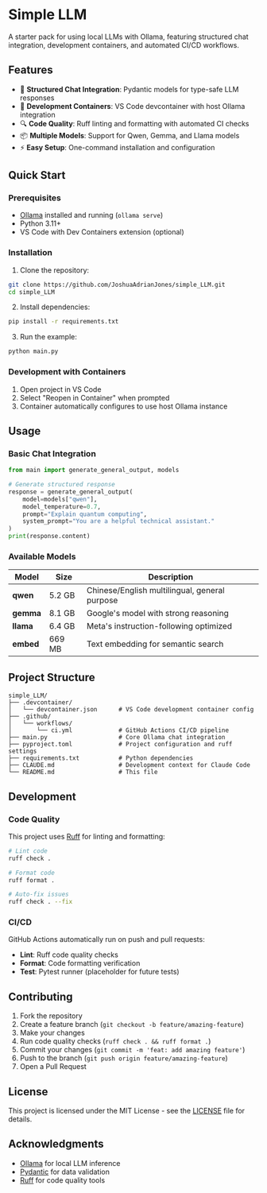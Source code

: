 # Simple LLM

A starter pack for using local LLMs with Ollama, featuring structured chat integration, development containers, and automated CI/CD workflows.

## Features

- 🤖 **Structured Chat Integration**: Pydantic models for type-safe LLM responses
- 🐳 **Development Containers**: VS Code devcontainer with host Ollama integration  
- 🔍 **Code Quality**: Ruff linting and formatting with automated CI checks
- 📦 **Multiple Models**: Support for Qwen, Gemma, and Llama models
- ⚡ **Easy Setup**: One-command installation and configuration

## Quick Start

### Prerequisites
- [Ollama](https://ollama.com) installed and running (`ollama serve`)
- Python 3.11+
- VS Code with Dev Containers extension (optional)

### Installation

1. Clone the repository:
```bash
git clone https://github.com/JoshuaAdrianJones/simple_LLM.git
cd simple_LLM
```

2. Install dependencies:
```bash
pip install -r requirements.txt
```

3. Run the example:
```bash
python main.py
```

### Development with Containers

1. Open project in VS Code
2. Select "Reopen in Container" when prompted
3. Container automatically configures to use host Ollama instance

## Usage

### Basic Chat Integration

```python
from main import generate_general_output, models

# Generate structured response
response = generate_general_output(
    model=models["qwen"],
    model_temperature=0.7,
    prompt="Explain quantum computing",
    system_prompt="You are a helpful technical assistant."
)
print(response.content)
```

### Available Models

| Model | Size | Description |
|-------|------|-------------|
| **qwen** | 5.2 GB | Chinese/English multilingual, general purpose |
| **gemma** | 8.1 GB | Google's model with strong reasoning |  
| **llama** | 6.4 GB | Meta's instruction-following optimized |
| **embed** | 669 MB | Text embedding for semantic search |

## Project Structure

```
simple_LLM/
├── .devcontainer/
│   └── devcontainer.json      # VS Code development container config
├── .github/
│   └── workflows/
│       └── ci.yml             # GitHub Actions CI/CD pipeline
├── main.py                    # Core Ollama chat integration
├── pyproject.toml             # Project configuration and ruff settings
├── requirements.txt           # Python dependencies
├── CLAUDE.md                  # Development context for Claude Code
└── README.md                  # This file
```

## Development

### Code Quality

This project uses [Ruff](https://docs.astral.sh/ruff/) for linting and formatting:

```bash
# Lint code
ruff check .

# Format code  
ruff format .

# Auto-fix issues
ruff check . --fix
```

### CI/CD

GitHub Actions automatically run on push and pull requests:
- **Lint**: Ruff code quality checks
- **Format**: Code formatting verification
- **Test**: Pytest runner (placeholder for future tests)

## Contributing

1. Fork the repository
2. Create a feature branch (`git checkout -b feature/amazing-feature`)
3. Make your changes
4. Run code quality checks (`ruff check . && ruff format .`)
5. Commit your changes (`git commit -m 'feat: add amazing feature'`)
6. Push to the branch (`git push origin feature/amazing-feature`)
7. Open a Pull Request

## License

This project is licensed under the MIT License - see the [LICENSE](LICENSE) file for details.

## Acknowledgments

- [Ollama](https://ollama.com) for local LLM inference
- [Pydantic](https://pydantic.dev) for data validation
- [Ruff](https://docs.astral.sh/ruff/) for code quality tools
